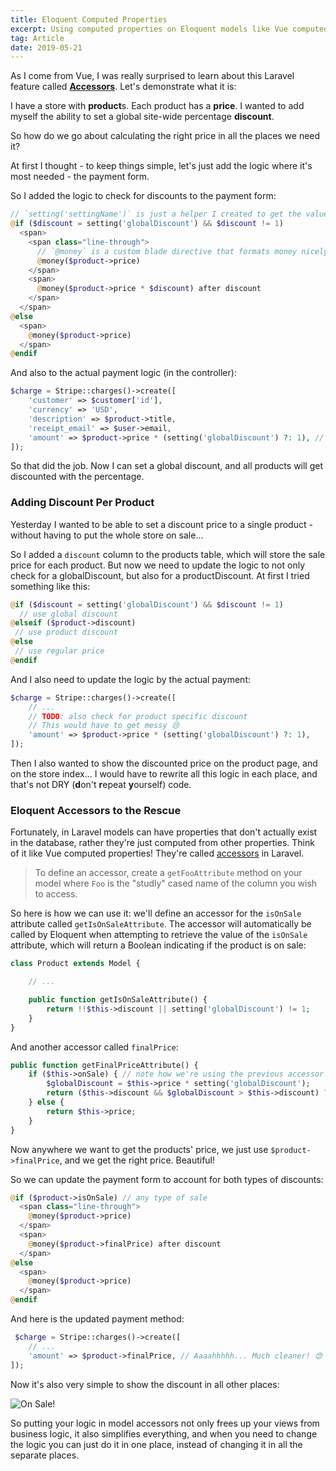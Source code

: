 ```yaml
---
title: Eloquent Computed Properties
excerpt: Using computed properties on Eloquent models like Vue computed properties.
tag: Article
date: 2019-05-21
---
```


As I come from Vue, I was really surprised to learn about this Laravel feature called **[Accessors](https://laravel.com/docs/7.x/eloquent-mutators#introduction)**. Let's demonstrate what it is:

I have a store with **product**s. Each product has a **price**. I wanted to add myself the ability to set a global site-wide percentage **discount**.

So how do we go about calculating the right price in all the places we need it?

At first I thought - to keep things simple, let's just add the logic where it's most needed - the payment form.

So I added the logic to check for discounts to the payment form:

```php
// `setting('settingName')` is just a helper I created to get the value of global settings (with caching built in)
@if ($discount = setting('globalDiscount') && $discount != 1)
  <span>
    <span class="line-through">
      // `@money` is a custom blade directive that formats money nicely
      @money($product->price)
    </span>
    <span>
      @money($product->price * $discount) after discount
    </span>
  </span>
@else
  <span>
    @money($product->price)
  </span>
@endif
```

And also to the actual payment logic (in the controller):﻿

```php
$charge = Stripe::charges()->create([
    'customer' => $customer['id'],
    'currency' => 'USD',
    'description' => $product->title,
    'receipt_email' => $user->email,
    'amount' => $product->price * (setting('globalDiscount') ?: 1), // ahhh this nice ternary shorthand syntax of PHP...
]);
```

So that did the job. Now I can set a global discount, and all products will get discounted with the percentage.

### Adding Discount Per Product

Yesterday I wanted to be able to set a discount price to a single product - without having to put the whole store on sale...

So I added a `discount` column to the products table, which will store the sale price for each product. But now we need to update the logic to not only check for a globalDiscount, but also for a productDiscount. At first I tried something like this:

```php
@if ($discount = setting('globalDiscount') && $discount != 1)
  // use global discount
@elseif ($product->discount)
 // use product discount
@else
 // use regular price
@endif
```

And I also need to update the logic by the actual payment:

```php
$charge = Stripe::charges()->create([
    // ...
    // TODO: also check for product specific discount
    // This would have to get messy 😢
    'amount' => $product->price * (setting('globalDiscount') ?: 1),
]);
```

Then I also wanted to show the discounted price on the product page, and on the store index... I would have to rewrite all this logic in each place, and that's not DRY (**d**on't **r**epeat **y**ourself) code.

### Eloquent Accessors to the Rescue

Fortunately, in Laravel models can have properties that don't actually exist in the database, rather they're just computed from other properties. Think of it like Vue computed properties! They're called [accessors](https://laravel.com/docs/7.x/eloquent-mutators#introduction) in Laravel.

>To define an accessor, create a `getFooAttribute` method on your model where `Foo` is the "studly" cased name of the column you wish to access.

So here is how we can use it: we'll define an accessor for the `isOnSale` attribute called `getIsOnSaleAttribute`. The accessor will automatically be called by Eloquent when attempting to retrieve the value of the `isOnSale` attribute, which will return a Boolean indicating if the product is on sale:

```php
class Product extends Model {

    // ...

    public function getIsOnSaleAttribute() {
        return !!$this->discount || setting('globalDiscount') != 1;
    }
}
```

And another accessor called `finalPrice`:

```php
public function getFinalPriceAttribute() {
    if ($this->onSale) { // note how we're using the previous accessor here!
        $globalDiscount = $this->price * setting('globalDiscount');
        return ($this->discount && $globalDiscount > $this->discount) ? $this->discount : $globalDiscount;
    } else {
        return $this->price;
    }
}
```

Now anywhere we want to get the products' price, we just use `$product->finalPrice`, and we get the right price. Beautiful!

So we can update the payment form to account for both types of discounts:

```php
@if ($product->isOnSale) // any type of sale
  <span class="line-through">
    @money($product->price)
  </span>
  <span>
    @money($product->finalPrice) after discount
  </span>
@else
  <span>
    @money($product->price)
  </span>
@endif
```

And here is the updated payment method:

```php
 $charge = Stripe::charges()->create([
    // ...
    'amount' => $product->finalPrice, // Aaaahhhhh... Much cleaner! 😍
]);
```

Now it's also very simple to show the discount in all other places:

![On Sale!](/content/img/indesign-scripts-sale.jpeg.png)

So putting your logic in model accessors not only frees up your views from business logic, it also simplifies everything, and when you need to change the logic you can just do it in one place, instead of changing it in all the separate places.
